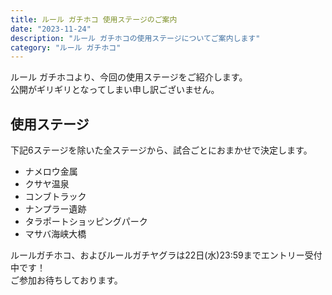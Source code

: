 ```yaml
---
title: ルール ガチホコ 使用ステージのご案内
date: "2023-11-24"
description: "ルール ガチホコの使用ステージについてご案内します"
category: "ルール ガチホコ"
---
```


ルール ガチホコより、今回の使用ステージをご紹介します。  
公開がギリギリとなってしまい申し訳ございません。

## 使用ステージ

下記6ステージを除いた全ステージから、試合ごとにおまかせで決定します。

- ナメロウ金属
- クサヤ温泉
- コンブトラック
- ナンプラー遺跡
- タラポートショッピングパーク
- マサバ海峡大橋

ルールガチホコ、およびルールガチヤグラは22日(水)23:59までエントリー受付中です！  
ご参加お待ちしております。
